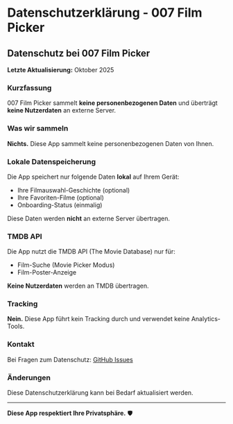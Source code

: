 # Datenschutzerklärung - 007 Film Picker

## Datenschutz bei 007 Film Picker

**Letzte Aktualisierung:** Oktober 2025

### Kurzfassung
007 Film Picker sammelt **keine personenbezogenen Daten** und überträgt **keine Nutzerdaten** an externe Server.

### Was wir sammeln
**Nichts.** Diese App sammelt keine personenbezogenen Daten von Ihnen.

### Lokale Datenspeicherung
Die App speichert nur folgende Daten **lokal** auf Ihrem Gerät:
- Ihre Filmauswahl-Geschichte (optional)
- Ihre Favoriten-Filme (optional)
- Onboarding-Status (einmalig)

Diese Daten werden **nicht** an externe Server übertragen.

### TMDB API
Die App nutzt die TMDB API (The Movie Database) nur für:
- Film-Suche (Movie Picker Modus)
- Film-Poster-Anzeige

**Keine Nutzerdaten** werden an TMDB übertragen.

### Tracking
**Nein.** Diese App führt kein Tracking durch und verwendet keine Analytics-Tools.

### Kontakt
Bei Fragen zum Datenschutz: [GitHub Issues](https://github.com/PeterPaul/MoviePicker/issues)

### Änderungen
Diese Datenschutzerklärung kann bei Bedarf aktualisiert werden.

---

**Diese App respektiert Ihre Privatsphäre.** 🛡️
